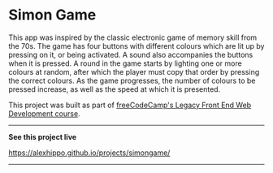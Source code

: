 # Simon Game
This app was inspired by the classic electronic game of memory skill from the 70s. The game has four buttons with different colours which are lit up by pressing on it, or being activated. A sound also accompanies the buttons when it is pressed. A round in the game starts by lighting one or more colours at random, after which the player must copy that order by pressing the correct colours. As the game progresses, the number of colours to be pressed increase, as well as the speed at which it is presented.

This project was built as part of [freeCodeCamp's Legacy Front End Web Development course](https://www.freecodecamp.org/]).

---
**See this project live**

https://alexhippo.github.io/projects/simongame/

---
